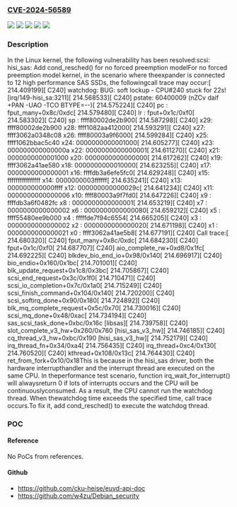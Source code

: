### [CVE-2024-56589](https://cve.mitre.org/cgi-bin/cvename.cgi?name=CVE-2024-56589)
![](https://img.shields.io/static/v1?label=Product&message=Linux&color=blue)
![](https://img.shields.io/static/v1?label=Version&message=&color=brightgreen)
![](https://img.shields.io/static/v1?label=Version&message=4.5%20&color=brightgreen)
![](https://img.shields.io/static/v1?label=Version&message=47caad1577cd7a39e2048c5e4edbce4b863dc12b%20&color=brightgreen)
![](https://img.shields.io/static/v1?label=Vulnerability&message=n%2Fa&color=blue)

### Description

In the Linux kernel, the following vulnerability has been resolved:scsi: hisi_sas: Add cond_resched() for no forced preemption modelFor no forced preemption model kernel, in the scenario where theexpander is connected to 12 high performance SAS SSDs, the followingcall trace may occur:[  214.409199][  C240] watchdog: BUG: soft lockup - CPU#240 stuck for 22s! [irq/149-hisi_sa:3211][  214.568533][  C240] pstate: 60400009 (nZCv daif +PAN -UAO -TCO BTYPE=--)[  214.575224][  C240] pc : fput_many+0x8c/0xdc[  214.579480][  C240] lr : fput+0x1c/0xf0[  214.583302][  C240] sp : ffff80002de2b900[  214.587298][  C240] x29: ffff80002de2b900 x28: ffff1082aa412000[  214.593291][  C240] x27: ffff3062a0348c08 x26: ffff80003a9f6000[  214.599284][  C240] x25: ffff1062bbac5c40 x24: 0000000000001000[  214.605277][  C240] x23: 000000000000000a x22: 0000000000000001[  214.611270][  C240] x21: 0000000000001000 x20: 0000000000000000[  214.617262][  C240] x19: ffff3062a41ae580 x18: 0000000000010000[  214.623255][  C240] x17: 0000000000000001 x16: ffffdb3a6efe5fc0[  214.629248][  C240] x15: ffffffffffffffff x14: 0000000003ffffff[  214.635241][  C240] x13: 000000000000ffff x12: 000000000000029c[  214.641234][  C240] x11: 0000000000000006 x10: ffff80003a9f7fd0[  214.647226][  C240] x9 : ffffdb3a6f0482fc x8 : 0000000000000001[  214.653219][  C240] x7 : 0000000000000002 x6 : 0000000000000080[  214.659212][  C240] x5 : ffff55480ee9b000 x4 : fffffde7f94c6554[  214.665205][  C240] x3 : 0000000000000002 x2 : 0000000000000020[  214.671198][  C240] x1 : 0000000000000021 x0 : ffff3062a41ae5b8[  214.677191][  C240] Call trace:[  214.680320][  C240]  fput_many+0x8c/0xdc[  214.684230][  C240]  fput+0x1c/0xf0[  214.687707][  C240]  aio_complete_rw+0xd8/0x1fc[  214.692225][  C240]  blkdev_bio_end_io+0x98/0x140[  214.696917][  C240]  bio_endio+0x160/0x1bc[  214.701001][  C240]  blk_update_request+0x1c8/0x3bc[  214.705867][  C240]  scsi_end_request+0x3c/0x1f0[  214.710471][  C240]  scsi_io_completion+0x7c/0x1a0[  214.715249][  C240]  scsi_finish_command+0x104/0x140[  214.720200][  C240]  scsi_softirq_done+0x90/0x180[  214.724892][  C240]  blk_mq_complete_request+0x5c/0x70[  214.730016][  C240]  scsi_mq_done+0x48/0xac[  214.734194][  C240]  sas_scsi_task_done+0xbc/0x16c [libsas][  214.739758][  C240]  slot_complete_v3_hw+0x260/0x760 [hisi_sas_v3_hw][  214.746185][  C240]  cq_thread_v3_hw+0xbc/0x190 [hisi_sas_v3_hw][  214.752179][  C240]  irq_thread_fn+0x34/0xa4[  214.756435][  C240]  irq_thread+0xc4/0x130[  214.760520][  C240]  kthread+0x108/0x13c[  214.764430][  C240]  ret_from_fork+0x10/0x18This is because in the hisi_sas driver, both the hardware interrupthandler and the interrupt thread are executed on the same CPU. In theperformance test scenario, function irq_wait_for_interrupt() will alwaysreturn 0 if lots of interrupts occurs and the CPU will be continuouslyconsumed. As a result, the CPU cannot run the watchdog thread. When thewatchdog time exceeds the specified time, call trace occurs.To fix it, add cond_resched() to execute the watchdog thread.

### POC

#### Reference
No PoCs from references.

#### Github
- https://github.com/cku-heise/euvd-api-doc
- https://github.com/w4zu/Debian_security

